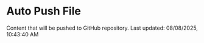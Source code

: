 # Auto Push File

Content that will be pushed to GitHub repository.
Last updated: 08/08/2025, 10:43:40 AM